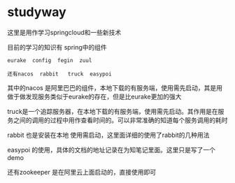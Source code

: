 # studyway
这里是用作学习springcloud和一些新技术

目前的学习的知识有
    spring中的组件
    
    eurake  config  fegin  zuul  
    
    还有nacos  rabbit   truck  easypoi
其中的nacos 是阿里巴巴的组件，本地下载的有服务端，使用需先启动，其是用做于做发现服务类似于eurake的存在，但是比eurake更加的强大

truck是一个追踪服务器，在本地下载的有服务端，使用需先启动。其作用是在服务之间的调用的过程中用作查看时间的。可以非常准确的知道每个服务调用的耗时

rabbit 也是安装在本地 使用需启动，这里面详细的使用了rabbit的几种用法

easypoi 的使用，具体的文档的地址记录在为知笔记里面。这里只是写了一个demo

还有zookeeper 是在阿里云上面启动的，直接使用即可
